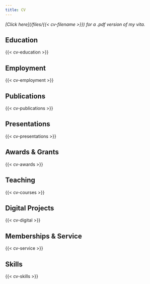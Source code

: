 ```yaml
---
title: CV
---
```


*[Click here](/files/{{< cv-filename >}}) for a .pdf version of my vita.*

## Education

{{< cv-education >}}

## Employment

{{< cv-employment >}}

## Publications

{{< cv-publications >}}

## Presentations

{{< cv-presentations >}}

## Awards & Grants

{{< cv-awards >}}

## Teaching

{{< cv-courses >}}

## Digital Projects

{{< cv-digital >}}

## Memberships & Service

{{< cv-service >}}

## Skills

{{< cv-skills >}}